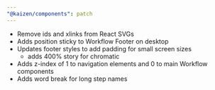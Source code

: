 ```yaml
---
"@kaizen/components": patch
---
```


- Remove ids and xlinks from React SVGs
- Adds position sticky to Workflow Footer on desktop
- Updates footer styles to add padding for small screen sizes
  - adds 400% story for chromatic
- Adds z-index of 1 to navigation elements and 0 to main Workflow components
- Adds word break for long step names